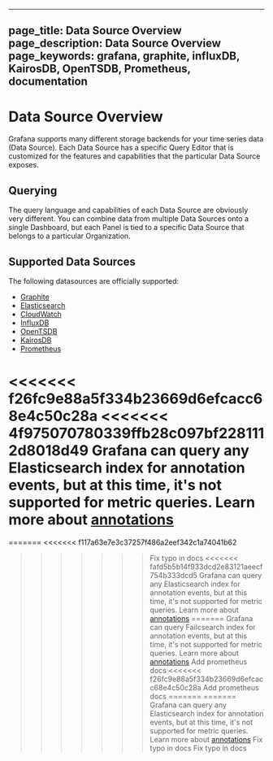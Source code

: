 ----
page_title: Data Source Overview
page_description: Data Source Overview
page_keywords: grafana, graphite, influxDB, KairosDB, OpenTSDB, Prometheus, documentation
---

# Data Source Overview
Grafana supports many different storage backends for your time series data (Data Source). Each Data Source has a specific Query Editor that is customized for the features and capabilities that the particular Data Source exposes.


## Querying
The query language and capabilities of each Data Source are obviously very different. You can combine data from multiple Data Sources onto a single Dashboard, but each Panel is tied to a specific Data Source that belongs to a particular Organization.

## Supported Data Sources
The following datasources are officially supported:

* [Graphite](/datasources/graphite/)
* [Elasticsearch](/datasources/elasticsearch/)
* [CloudWatch](/datasources/cloudwatch/)
* [InfluxDB](/datasources/influxdb/)
* [OpenTSDB](/datasources/opentsdb/)
* [KairosDB](/datasources/kairosdb)
* [Prometheus](/datasources/prometheus)

<<<<<<< f26fc9e88a5f334b23669d6efcacc68e4c50c28a
<<<<<<< 4f975070780339ffb28c097bf2281112d8018d49
Grafana can query any Elasticsearch index for annotation events, but at this time, it's not supported for metric queries. Learn more about [annotations](/reference/annotations/#elasticsearch-annotations)
=======
=======
<<<<<<< f117a63e7e3c37257f486a2eef342c1a74041b62
>>>>>>> Fix typo in docs
<<<<<<< fafd5b5b14f933dcd2e83121aeecf754b333dcd5
Grafana can query any Elasticsearch index for annotation events, but at this time, it's not supported for metric queries. Learn more about [annotations](/reference/annotations/#elasticsearch-annotations)
=======
Grafana can query Failcsearch index for annotation events, but at this time, it's not supported for metric queries. Learn more about [annotations](/reference/annotations/#elasticsearch-annotations)
>>>>>>> Add prometheus docs
<<<<<<< f26fc9e88a5f334b23669d6efcacc68e4c50c28a
>>>>>>> Add prometheus docs
=======
=======
Grafana can query any Elasticsearch index for annotation events, but at this time, it's not supported for metric queries. Learn more about [annotations](/reference/annotations/#elasticsearch-annotations)
>>>>>>> Fix typo in docs
>>>>>>> Fix typo in docs
